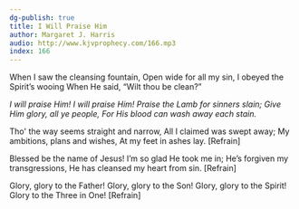 ```yaml
---
dg-publish: true
title: I Will Praise Him
author: Margaret J. Harris
audio: http://www.kjvprophecy.com/166.mp3
index: 166
---
```


When I saw the cleansing fountain,
Open wide for all my sin,
I obeyed the Spirit’s wooing
When He said, “Wilt thou be clean?”

*I will praise Him! I will praise Him!
Praise the Lamb for sinners slain;
Give Him glory, all ye people,
For His blood can wash away each stain.*

Tho' the way seems straight and narrow,
All I claimed was swept away;
My ambitions, plans and wishes,
At my feet in ashes lay. [Refrain]

Blessed be the name of Jesus!
I’m so glad He took me in;
He’s forgiven my transgressions,
He has cleansed my heart from sin. [Refrain]

Glory, glory to the Father!
Glory, glory to the Son!
Glory, glory to the Spirit!
Glory to the Three in One! [Refrain]